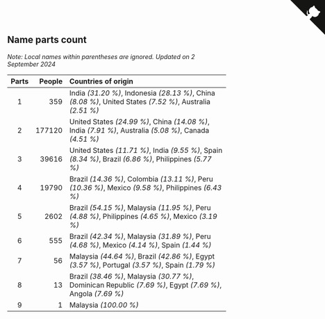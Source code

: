 ## Name parts count

*Note: Local names within parentheses are ignored.*
*Updated on  2 September 2024*

| Parts | People | Countries of origin |
| :--: | ---: | :--- |
| 1 | 359 | India *(31.20 %)*, Indonesia *(28.13 %)*, China *(8.08 %)*, United States *(7.52 %)*, Australia *(2.51 %)* |
| 2 | 177120 | United States *(24.99 %)*, China *(14.08 %)*, India *(7.91 %)*, Australia *(5.08 %)*, Canada *(4.51 %)* |
| 3 | 39616 | United States *(11.71 %)*, India *(9.55 %)*, Spain *(8.34 %)*, Brazil *(6.86 %)*, Philippines *(5.77 %)* |
| 4 | 19790 | Brazil *(14.36 %)*, Colombia *(13.11 %)*, Peru *(10.36 %)*, Mexico *(9.58 %)*, Philippines *(6.43 %)* |
| 5 | 2602 | Brazil *(54.15 %)*, Malaysia *(11.95 %)*, Peru *(4.88 %)*, Philippines *(4.65 %)*, Mexico *(3.19 %)* |
| 6 | 555 | Brazil *(42.34 %)*, Malaysia *(31.89 %)*, Peru *(4.68 %)*, Mexico *(4.14 %)*, Spain *(1.44 %)* |
| 7 | 56 | Malaysia *(44.64 %)*, Brazil *(42.86 %)*, Egypt *(3.57 %)*, Portugal *(3.57 %)*, Spain *(1.79 %)* |
| 8 | 13 | Brazil *(38.46 %)*, Malaysia *(30.77 %)*, Dominican Republic *(7.69 %)*, Egypt *(7.69 %)*, Angola *(7.69 %)* |
| 9 | 1 | Malaysia *(100.00 %)* |


<a href="https://github.com/simonkellly/wca_statistics_ireland" class="github-corner" aria-label="View source on Github"><svg width="80" height="80" viewBox="0 0 250 250" style="fill:#151513; color:#fff; position: absolute; top: 0; border: 0; right: 0;" aria-hidden="true"><path d="M0,0 L115,115 L130,115 L142,142 L250,250 L250,0 Z"></path><path d="M128.3,109.0 C113.8,99.7 119.0,89.6 119.0,89.6 C122.0,82.7 120.5,78.6 120.5,78.6 C119.2,72.0 123.4,76.3 123.4,76.3 C127.3,80.9 125.5,87.3 125.5,87.3 C122.9,97.6 130.6,101.9 134.4,103.2" fill="currentColor" style="transform-origin: 130px 106px;" class="octo-arm"></path><path d="M115.0,115.0 C114.9,115.1 118.7,116.5 119.8,115.4 L133.7,101.6 C136.9,99.2 139.9,98.4 142.2,98.6 C133.8,88.0 127.5,74.4 143.8,58.0 C148.5,53.4 154.0,51.2 159.7,51.0 C160.3,49.4 163.2,43.6 171.4,40.1 C171.4,40.1 176.1,42.5 178.8,56.2 C183.1,58.6 187.2,61.8 190.9,65.4 C194.5,69.0 197.7,73.2 200.1,77.6 C213.8,80.2 216.3,84.9 216.3,84.9 C212.7,93.1 206.9,96.0 205.4,96.6 C205.1,102.4 203.0,107.8 198.3,112.5 C181.9,128.9 168.3,122.5 157.7,114.1 C157.9,116.9 156.7,120.9 152.7,124.9 L141.0,136.5 C139.8,137.7 141.6,141.9 141.8,141.8 Z" fill="currentColor" class="octo-body"></path></svg></a><style>.github-corner:hover .octo-arm{animation:octocat-wave 560ms ease-in-out}@keyframes octocat-wave{0%,100%{transform:rotate(0)}20%,60%{transform:rotate(-25deg)}40%,80%{transform:rotate(10deg)}}@media (max-width:500px){.github-corner:hover .octo-arm{animation:none}.github-corner .octo-arm{animation:octocat-wave 560ms ease-in-out}}</style>
